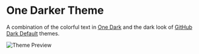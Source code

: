 # One Darker Theme

A combination of the colorful text in [One Dark](https://github.com/one-dark/vscode-one-dark-theme) and the dark look of [GitHub Dark Default](https://github.com/primer/github-vscode-theme) themes.

![Theme Preview](https://user-images.githubusercontent.com/62098043/151705600-5969ddea-c082-4732-95b1-4c83ad460318.png)
